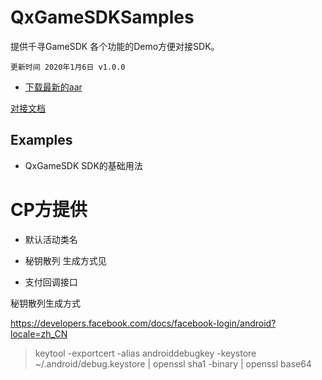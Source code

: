 # QxGameSDKSamples

提供千寻GameSDK 各个功能的Demo方便对接SDK。

```
更新时间 2020年1月6日 v1.0.0
```

- [下载最新的aar](https://raw.githubusercontent.com/TruecolorInc/QxGameSDK/master/aar/sdk-release.aar)

[对接文档](https://github.com/xuxu5112/QxGameSDKSamples/wiki)

## Examples
- QxGameSDK  SDK的基础用法



#  CP方提供

- 默认活动类名

- 秘钥散列 生成方式见 
- 支付回调接口



秘钥散列生成方式

https://developers.facebook.com/docs/facebook-login/android?locale=zh_CN

> keytool -exportcert -alias androiddebugkey -keystore ~/.android/debug.keystore | openssl sha1 -binary | openssl base64



